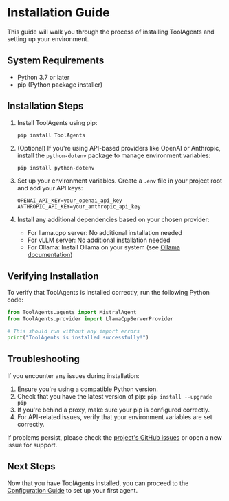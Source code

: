 # Installation Guide

This guide will walk you through the process of installing ToolAgents and setting up your environment.

## System Requirements

- Python 3.7 or later
- pip (Python package installer)

## Installation Steps

1. Install ToolAgents using pip:
   ```
   pip install ToolAgents
   ```

2. (Optional) If you're using API-based providers like OpenAI or Anthropic, install the `python-dotenv` package to manage environment variables:
   ```
   pip install python-dotenv
   ```

3. Set up your environment variables. Create a `.env` file in your project root and add your API keys:
   ```
   OPENAI_API_KEY=your_openai_api_key
   ANTHROPIC_API_KEY=your_anthropic_api_key
   ```

4. Install any additional dependencies based on your chosen provider:
    - For llama.cpp server: No additional installation needed
    - For vLLM server: No additional installation needed
    - For Ollama: Install Ollama on your system (see [Ollama documentation](https://ollama.ai/))

## Verifying Installation

To verify that ToolAgents is installed correctly, run the following Python code:

```python
from ToolAgents.agents import MistralAgent
from ToolAgents.provider import LlamaCppServerProvider

# This should run without any import errors
print("ToolAgents is installed successfully!")
```

## Troubleshooting

If you encounter any issues during installation:

1. Ensure you're using a compatible Python version.
2. Check that you have the latest version of pip: `pip install --upgrade pip`
3. If you're behind a proxy, make sure your pip is configured correctly.
4. For API-related issues, verify that your environment variables are set correctly.

If problems persist, please check the [project's GitHub issues](https://github.com/Your-GitHub-Username/ToolAgents/issues) or open a new issue for support.

## Next Steps

Now that you have ToolAgents installed, you can proceed to the [Configuration Guide](configuration.md) to set up your first agent.